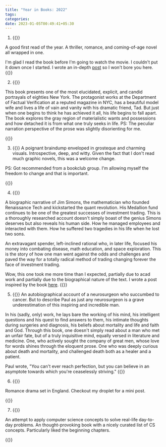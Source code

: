 ```yaml
---
title: "Year in Books: 2022"
tags:
categories: 
date: 2023-01-05T00:49:41+05:30
---
```


1. {{<ds sum="**Fierce People | Dirk Wittenhorn**">}}

A good first read of the year. A thriller, romance, and coming-of-age novel all wrapped in one.

I'm glad I read the book before I'm going to watch the movie. I couldn't put it down once I started. I wrote an in-depth [post](/post/fierce-people/) so I won't bore you here.
{{</ds>}}

2. {{<ds sum="**Bright Lights, Big City | Jay McInerney**">}}

This book presents one of the most elucidated, explicit, and candid portrayals of eighties New York. The protagonist works at the Department of Factual Verification at a reputed magazine in NYC, has a beautiful model wife and lives a life of vain and vanity with his dramatic friend, Tad. But just when one begins to think he has achieved it all, his life begins to fall apart.
The book explores the gray region of materialistic wants and possessions and how detached it is from what one truly seeks in life.
PS: The peculiar narration perspective of the prose was slightly disorienting for me.

{{</ds>}}

3. {{<ds sum="**Kari | Amruta Patil**">}}
A poignant braindump enveloped in grosteque and charming visuals. Introspective, deep, and witty. Given the fact that I don't read much graphic novels, this was a welcome change.

PS: Got recommended from a bookclub group. I'm allowing myself the freedom to change and that is important.

{{</ds>}}

4. {{<ds sum="**The Man Who Solved the Market | Gregory Zuckerman**">}}


A biographic narrative of Jim Simons, the mathematician who founded Renaissance Tech and kickstarted the quant revolution. His Medallion fund continues to be one of the greatest successes of investment trading. This is a thoroughly researched account doesn't simply boast of the genius Simons deserves but also reveals his human side. How he managed employees and interacted with them. How he suffered two tragedies in his life when he lost two sons.

An extravagant spender, left-inclined rational who, in later life, focused his money into combating disease, math education, and space exploration. This is the story of how one man went against the odds and challenges and paved the way for a totally radical method of trading changing forever the face of investment trading.

Wow, this one took me more time than I expected, partially due to acad work and partially due to the biographical nature of the text. I wrote a post inspired by the book [here](/post/the-quant-frenzy-a-crude-forecast/).
{{</ds>}}

5. {{<ds sum="**When Breath Becomes Air | Paul Kalanithi**">}}
An autobiographical account of a neurosurgeon who succumbed to cancer. But to describe Paul as just any neurosurgeon is a grave underestimation of this inspiring and incredible man.

In his (sadly, only) work, he lays bare the working of his mind, his intelligent questions and his quest to find answers to them, his intimate thoughts during surgeries and diagnosis, his beliefs about mortality and life and faith and God. Through this book, one doesn't simply read about a man who met an unfair fate, but of a truly inquisitive mind, equally versed in literature and medicine. One, who actively sought the company of great men, whose love for words shines through the eloquent prose. One who was deeply curious about death and mortality, and challenged death both as a healer and a patient.

Paul wrote, "You can't ever reach perfection, but you can believe in an asymptote towards which you're ceaselessly striving."
{{</ds>}}

6. {{<ds sum="**One Day | David Nicholls**">}}

Romance drama set in England. Checkout my droplet for a mini post.

{{</ds>}}    

7. {{<ds sum="**Algorithms to Live By | Brian Christian and Thomas L. Griffiths**">}}

An attempt to apply computer science concepts to solve real-life day-to-day problems. An thought-provoking book with a nicely curated list of CS concepts. Particularly liked the beginning chapters.    

{{</ds>}}
